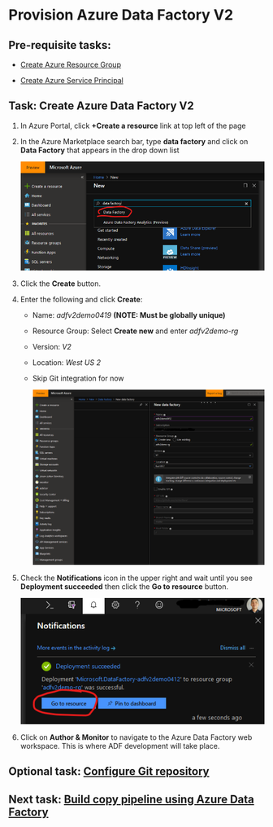 # Provision Azure Data Factory V2

## Pre-requisite tasks: 

- [Create Azure Resource Group](../azure-resource-group/create-resource-group.md)

- [Create Azure Service Principal](../azure-data-bricks/create-service-principal)

## Task: Create Azure Data Factory V2

1. In Azure Portal, click **+Create a resource** link at top left of the page

1. In the Azure Marketplace search bar, type **data factory** and click on **Data Factory** that appears in the drop down list

    ![New](media/provision/1.png)

1. Click the **Create** button.

1. Enter the following and click **Create**:
    - Name: *adfv2demo0419* **(NOTE: Must be globally unique)**
    - Resource Group: Select **Create new** and enter *adfv2demo-rg*
    - Version: *V2*
    - Location: *West US 2*
    - Skip Git integration for now

        ![New data factory](media/provision/2.png)

1. Check the **Notifications** icon in the upper right and wait until you see **Deployment succeeded** then click the **Go to resource** button.

    ![Notifications](media/provision/3.png)

1. Click on **Author & Monitor** to navigate to the Azure Data Factory web workspace. This is where ADF development will take place.

## Optional task: [Configure Git repository](configure-git-repo.md)

## Next task: [Build copy pipeline using Azure Data Factory](copy-file-into-adls-gen2.md)
